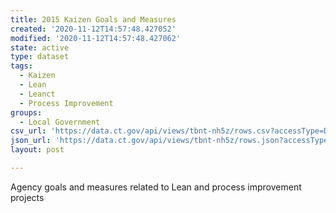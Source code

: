 ```yaml
---
title: 2015 Kaizen Goals and Measures
created: '2020-11-12T14:57:48.427052'
modified: '2020-11-12T14:57:48.427062'
state: active
type: dataset
tags:
  - Kaizen
  - Lean
  - Leanct
  - Process Improvement
groups:
  - Local Government
csv_url: 'https://data.ct.gov/api/views/tbnt-nh5z/rows.csv?accessType=DOWNLOAD'
json_url: 'https://data.ct.gov/api/views/tbnt-nh5z/rows.json?accessType=DOWNLOAD'
layout: post

---
```

Agency goals and measures related to Lean and process improvement projects

